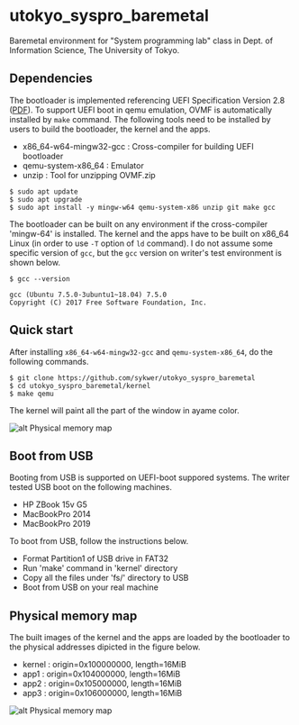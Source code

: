 # utokyo_syspro_baremetal
Baremetal environment for "System programming lab" class in Dept. of Information Science, The University of Tokyo.


## Dependencies
The bootloader is implemented referencing UEFI Specification Version 2.8 ([PDF](https://uefi.org/sites/default/files/resources/UEFI_Spec_2_8_final.pdf)).
To support UEFI boot in qemu emulation, OVMF is automatically installed by `make` command. The following tools need to
be installed by users to build the bootloader, the kernel and the apps.

- x86_64-w64-mingw32-gcc : Cross-compiler for building UEFI bootloader
- qemu-system-x86_64 : Emulator
- unzip : Tool for unzipping OVMF.zip

```
$ sudo apt update
$ sudo apt upgrade
$ sudo apt install -y mingw-w64 qemu-system-x86 unzip git make gcc
```

The bootloader can be built on any environment if the cross-compiler 'mingw-64' is installed. The kernel and the apps
have to be built on x86_64 Linux (in order to use `-T` option of `ld` command). I do not assume some specific
version of `gcc`, but the `gcc` version on writer's test environment is shown below.

```
$ gcc --version

gcc (Ubuntu 7.5.0-3ubuntu1~18.04) 7.5.0
Copyright (C) 2017 Free Software Foundation, Inc.
```


## Quick start
After installing `x86_64-w64-mingw32-gcc` and `qemu-system-x86_64`, do the following commands.

```
$ git clone https://github.com/sykwer/utokyo_syspro_baremetal
$ cd utokyo_syspro_baremetal/kernel
$ make qemu
```

The kernel will paint all the part of the window in ayame color.

![alt Physical memory map](https://raw.githubusercontent.com/sykwer/utokyo_syspro_baremetal/master/images/ayame.png)


## Boot from USB
Booting from USB is supported on UEFI-boot suppored systems. The writer tested USB boot on the following machines.

- HP ZBook 15v G5
- MacBookPro 2014
- MacBookPro 2019

To boot from USB, follow the instructions below.

- Format Partition1 of USB drive in FAT32
- Run 'make' command in 'kernel' directory
- Copy all the files under 'fs/' directory to USB
- Boot from USB on your real machine


## Physical memory map
The built images of the kernel and the apps are loaded by the bootloader to the physical addresses dipicted in the figure below.
- kernel : origin=0x100000000, length=16MiB
- app1   : origin=0x104000000, length=16MiB
- app2   : origin=0x105000000, length=16MiB
- app3   : origin=0x106000000, length=16MiB

![alt Physical memory map](https://raw.githubusercontent.com/sykwer/utokyo_syspro_baremetal/master/images/memory_map.png)
